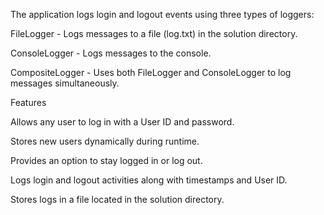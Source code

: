The application logs login and logout events using three types of loggers:

FileLogger - Logs messages to a file (log.txt) in the solution directory.

ConsoleLogger - Logs messages to the console.

CompositeLogger - Uses both FileLogger and ConsoleLogger to log messages simultaneously.



Features

Allows any user to log in with a User ID and password.

Stores new users dynamically during runtime.

Provides an option to stay logged in or log out.

Logs login and logout activities along with timestamps and User ID.

Stores logs in a file located in the solution directory.
